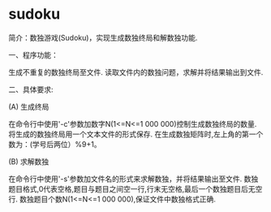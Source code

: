 # sudoku
简介：数独游戏(Sudoku)，实现生成数独终局和解数独功能.

一、程序功能：

生成不重复的数独终局至文件.
读取文件内的数独问题，求解并将结果输出到文件.

二、具体要求:


(A) 生成终局

在命令行中使用'-c'参数加数字N(1<=N<=1 000 000)控制生成数独终局的数量.
将生成的数独终局用一个文本文件的形式保存.
在生成数独矩阵时,左上角的第一个数为：(学号后两位）%9+1。

(B) 求解数独

在命令行中使用'-s'参数加文件名的形式来求解数独，并将结果输出至文件.
数独题目格式,0代表空格,题目与题目之间空一行,行末无空格,最后一个数独题目后无空行.
数独题目个数N(1<=N<=1 000 000),保证文件中数独格式正确.
